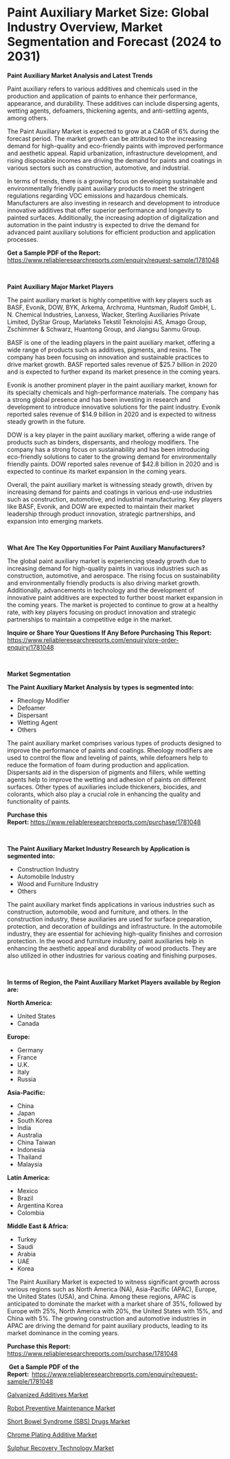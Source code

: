 <p><h1>Paint Auxiliary Market Size: Global Industry Overview, Market Segmentation and Forecast (2024 to 2031)</h1></p><p><strong>Paint Auxiliary Market Analysis and Latest Trends</strong></p>
<p><p>Paint auxiliary refers to various additives and chemicals used in the production and application of paints to enhance their performance, appearance, and durability. These additives can include dispersing agents, wetting agents, defoamers, thickening agents, and anti-settling agents, among others.</p><p>The Paint Auxiliary Market is expected to grow at a CAGR of 6% during the forecast period. The market growth can be attributed to the increasing demand for high-quality and eco-friendly paints with improved performance and aesthetic appeal. Rapid urbanization, infrastructure development, and rising disposable incomes are driving the demand for paints and coatings in various sectors such as construction, automotive, and industrial.</p><p>In terms of trends, there is a growing focus on developing sustainable and environmentally friendly paint auxiliary products to meet the stringent regulations regarding VOC emissions and hazardous chemicals. Manufacturers are also investing in research and development to introduce innovative additives that offer superior performance and longevity to painted surfaces. Additionally, the increasing adoption of digitalization and automation in the paint industry is expected to drive the demand for advanced paint auxiliary solutions for efficient production and application processes.</p></p>
<p><strong>Get a Sample PDF of the Report:&nbsp;</strong> <a href="https://www.reliableresearchreports.com/enquiry/request-sample/1781048">https://www.reliableresearchreports.com/enquiry/request-sample/1781048</a></p>
<p>&nbsp;</p>
<p><strong>Paint Auxiliary Major Market Players</strong></p>
<p><p>The paint auxiliary market is highly competitive with key players such as BASF, Evonik, DOW, BYK, Arkema, Archroma, Huntsman, Rudolf GmbH, L. N. Chemical Industries, Lanxess, Wacker, Sterling Auxiliaries Private Limited, DyStar Group, Marlateks Tekstil Teknolojisi AS, Amago Group, Zschimmer & Schwarz, Huantong Group, and Jiangsu Sanmu Group.</p><p>BASF is one of the leading players in the paint auxiliary market, offering a wide range of products such as additives, pigments, and resins. The company has been focusing on innovation and sustainable practices to drive market growth. BASF reported sales revenue of $25.7 billion in 2020 and is expected to further expand its market presence in the coming years.</p><p>Evonik is another prominent player in the paint auxiliary market, known for its specialty chemicals and high-performance materials. The company has a strong global presence and has been investing in research and development to introduce innovative solutions for the paint industry. Evonik reported sales revenue of $14.9 billion in 2020 and is expected to witness steady growth in the future.</p><p>DOW is a key player in the paint auxiliary market, offering a wide range of products such as binders, dispersants, and rheology modifiers. The company has a strong focus on sustainability and has been introducing eco-friendly solutions to cater to the growing demand for environmentally friendly paints. DOW reported sales revenue of $42.8 billion in 2020 and is expected to continue its market expansion in the coming years.</p><p>Overall, the paint auxiliary market is witnessing steady growth, driven by increasing demand for paints and coatings in various end-use industries such as construction, automotive, and industrial manufacturing. Key players like BASF, Evonik, and DOW are expected to maintain their market leadership through product innovation, strategic partnerships, and expansion into emerging markets.</p></p>
<p>&nbsp;</p>
<p><strong>What Are The Key Opportunities For Paint Auxiliary Manufacturers?</strong></p>
<p><p>The global paint auxiliary market is experiencing steady growth due to increasing demand for high-quality paints in various industries such as construction, automotive, and aerospace. The rising focus on sustainability and environmentally friendly products is also driving market growth. Additionally, advancements in technology and the development of innovative paint additives are expected to further boost market expansion in the coming years. The market is projected to continue to grow at a healthy rate, with key players focusing on product innovation and strategic partnerships to maintain a competitive edge in the market.</p></p>
<p><strong>Inquire or Share Your Questions If Any Before Purchasing This Report:</strong> <a href="https://www.reliableresearchreports.com/enquiry/pre-order-enquiry/1781048">https://www.reliableresearchreports.com/enquiry/pre-order-enquiry/1781048</a></p>
<p>&nbsp;</p>
<p><strong>Market Segmentation</strong></p>
<p><strong>The Paint Auxiliary Market Analysis by types is segmented into:</strong></p>
<p><ul><li>Rheology Modifier</li><li>Defoamer</li><li>Dispersant</li><li>Wetting Agent</li><li>Others</li></ul></p>
<p><p>The paint auxiliary market comprises various types of products designed to improve the performance of paints and coatings. Rheology modifiers are used to control the flow and leveling of paints, while defoamers help to reduce the formation of foam during production and application. Dispersants aid in the dispersion of pigments and fillers, while wetting agents help to improve the wetting and adhesion of paints on different surfaces. Other types of auxiliaries include thickeners, biocides, and colorants, which also play a crucial role in enhancing the quality and functionality of paints.</p></p>
<p><strong>Purchase this Report:&nbsp;</strong><a href="https://www.reliableresearchreports.com/purchase/1781048">https://www.reliableresearchreports.com/purchase/1781048</a></p>
<p>&nbsp;</p>
<p><strong>The Paint Auxiliary Market Industry Research by Application is segmented into:</strong></p>
<p><ul><li>Construction Industry</li><li>Automobile Industry</li><li>Wood and Furniture Industry</li><li>Others</li></ul></p>
<p><p>The paint auxiliary market finds applications in various industries such as construction, automobile, wood and furniture, and others. In the construction industry, these auxiliaries are used for surface preparation, protection, and decoration of buildings and infrastructure. In the automobile industry, they are essential for achieving high-quality finishes and corrosion protection. In the wood and furniture industry, paint auxiliaries help in enhancing the aesthetic appeal and durability of wood products. They are also utilized in other industries for various coating and finishing purposes.</p></p>
<p>&nbsp;</p>
<p><strong>In terms of Region, the Paint Auxiliary Market Players available by Region are:</strong></p>
<p>
    <p> <strong> North America: </strong>
        <ul>
            <li>United States</li>
            <li>Canada</li>
        </ul>
        </p> 
    <p> <strong> Europe: </strong>
        <ul>
            <li>Germany</li>
            <li>France</li>
            <li>U.K.</li>
            <li>Italy</li>
            <li>Russia</li>
        </ul>
        </p> 
    <p> <strong> Asia-Pacific: </strong>
        <ul>
            <li>China</li>
            <li>Japan</li>
            <li>South Korea</li>
            <li>India</li>
            <li>Australia</li>
            <li>China Taiwan</li>
            <li>Indonesia</li>
            <li>Thailand</li>
            <li>Malaysia</li>
        </ul>
        </p> 
    <p> <strong> Latin America: </strong>
        <ul>
            <li>Mexico</li>
            <li>Brazil</li>
            <li>Argentina Korea</li>
            <li>Colombia</li>
        </ul>
        </p> 
    <p> <strong> Middle East & Africa: </strong>
        <ul>
            <li>Turkey</li>
            <li>Saudi</li>
            <li>Arabia</li>
            <li>UAE</li>
            <li>Korea</li>
        </ul>
    </p>
    </p>
<p><p>The Paint Auxiliary Market is expected to witness significant growth across various regions such as North America (NA), Asia-Pacific (APAC), Europe, the United States (USA), and China. Among these regions, APAC is anticipated to dominate the market with a market share of 35%, followed by Europe with 25%, North America with 20%, the United States with 15%, and China with 5%. The growing construction and automotive industries in APAC are driving the demand for paint auxiliary products, leading to its market dominance in the coming years.</p></p>
<p><strong>Purchase this Report: </strong><a href="https://www.reliableresearchreports.com/purchase/1781048">https://www.reliableresearchreports.com/purchase/1781048</a></p>
<p>&nbsp;<strong>Get a Sample PDF of the Report:&nbsp;&nbsp;</strong><a href="https://www.reliableresearchreports.com/enquiry/request-sample/1781048">https://www.reliableresearchreports.com/enquiry/request-sample/1781048</a></p>
<p><strong></strong></p>
<p><p><a href="https://github.com/mancsybtousav/Market-Research-Report-List-1/blob/main/galvanized-additives-market.md">Galvanized Additives Market</a></p><p><a href="https://medium.com/@edwinhayes25/robot-preventive-maintenance-market-insights-into-market-cagr-market-trends-and-growth-0f6a842cb0d5">Robot Preventive Maintenance Market</a></p><p><a href="https://medium.com/@sarahchavez1995/short-bowel-syndrome-sbs-drugs-market-analysis-its-cagr-market-segmentation-and-global-industry-3b9f686725a8">Short Bowel Syndrome (SBS) Drugs Market</a></p><p><a href="https://github.com/josesg55/Market-Research-Report-List-1/blob/main/chrome-plating-additive-market.md">Chrome Plating Additive Market</a></p><p><a href="https://medium.com/@ginawindler1/sulphur-recovery-technology-market-the-key-to-successful-business-strategy-forecast-till-2031-ce207efb9d71">Sulphur Recovery Technology Market</a></p></p>
